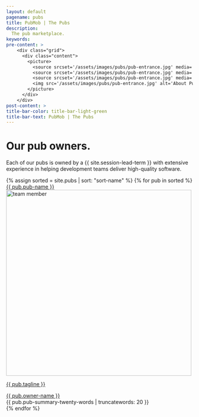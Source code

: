 ```yaml
---
layout: default
pagename: pubs
title: PubMob | The Pubs
description:
  The pub marketplace.
keywords:
pre-content: >
    <div class="grid">
      <div class="content">
        <picture>
          <source srcset='/assets/images/pubs/pub-entrance.jpg' media='(max-width: 1080px)'>
          <source srcset='/assets/images/pubs/pub-entrance.jpg' media='(min-width: 960px)'>
          <source srcset='/assets/images/pubs/pub-entrance.jpg' media='(min-width: 830px'>
          <img src='/assets/images/pubs/pub-entrance.jpg' alt='About PubMob'>
        </picture>
      </div>
    </div>
post-content: >
title-bar-color: title-bar-light-green
title-bar-text: PubMob | The Pubs
---
```

<div class="container">
	<div class="row">
    <h1 class="text-center">Our pub owners.</h1>
    <p>Each of our pubs is owned by a {{ site.session-lead-term }} with extensive experience in helping development teams deliver high-quality software.</p>
    <div class="pub-owners">
      {% assign sorted = site.pubs | sort: "sort-name" %}
      {% for pub in sorted %}
      <div class="team-member">
        <div class="team-img">
          <a href="/pubs/{{ pub.session-lead-id }}">
            <span class="team-title">{{ pub.pub-name }}</span>
          </a>
          <a href="/pubs/{{ pub.session-lead-id }}">
            <img src="/assets/images/pubs/{{ pub.session-lead-id }}.{{ pub.session-lead-photo-extension }}" width="500" height="500" alt="team member" class="img-responsive">
          </a>
          <div class="team-hover">
            <a href="/pubs/{{ pub.session-lead-id }}"><p>{{ pub.tagline }}</p></a>
          </div>
        </div>
        <div class="owner-name">
          <span><a href="/pubs/{{ pub.session-lead-id }}">{{ pub.owner-name }}</a></span>
        </div>
        <div class="team-summary">
          <span>{{ pub.pub-summary-twenty-words | truncatewords: 20 }}</span>
        </div>
      </div>
   	  {% endfor %}
    </div>
  </div>
</div>		
